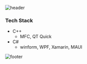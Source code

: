 ![header](https://capsule-render.vercel.app/api?type=waving&&color=gradient&height=80&section=header&fontSize=90)
### Tech Stack  
- C++  
  - MFC, QT Quick  
- C#  
  - winform, WPF, Xamarin, MAUI  

![footer](https://capsule-render.vercel.app/api?type=waving&&color=gradient&height=80&section=footer&fontSize=90)
